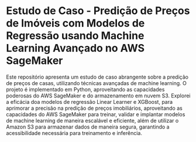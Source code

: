 # Estudo de Caso - Predição de Preços de Imóveis com Modelos de Regressão usando Machine Learning Avançado no AWS SageMaker

Este repositório apresenta um estudo de caso abrangente sobre a predição de preços de casas, utilizando técnicas avançadas de machine learning. O projeto é implementado em Python, aproveitando as capacidades poderosas do AWS SageMaker e do armazenamento em nuvem S3. Explorei a eficácia doa modelos de regressão Linear Learner e XGBoost, para aprimorar a precisão na predição de preços imobiliários, aproveitando as capacidades do AWS SageMaker para treinar, validar e implantar modelos de machine learning de maneira escalável e eficiente, além de utilizar o Amazon S3 para armazenar dados de maneira segura, garantindo a acessibilidade necessária para treinamento e inferência.
